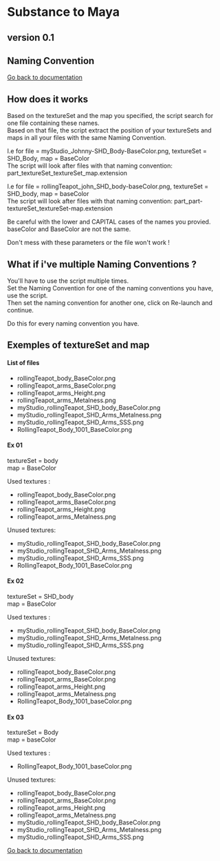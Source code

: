 # Substance to Maya
## version 0.1
## Naming Convention

[Go back to documentation](README.md)

## How does it works
Based on the textureSet and the map you specified, the script search for one file containing these names.  
Based on that file, the script extract the position of your textureSets and maps in all your files with the same Naming Convention.

I.e for file = myStudio_Johnny-SHD_Body-BaseColor.png, textureSet = SHD_Body, map = BaseColor  
The script will look after files with that naming convention: part_textureSet_textureSet_map.extension

I.e for file = rollingTeapot_john_SHD_body-baseColor.png, textureSet = SHD_body, map = baseColor  
The script will look after files with that naming convention: part_part-textureSet_textureSet-map.extension

Be careful with the lower and CAPITAL cases of the names you provied.  
baseColor and BaseColor are not the same. 

Don't mess with these parameters or the file won't work !

## What if i've multiple Naming Conventions ?

You'll have to use the script multiple times.  
Set the Naming Convention for one of the naming conventions you have, use the script.  
Then set the naming convention for another one, click on Re-launch and continue.

Do this for every naming convention you have.

## Exemples of textureSet and map

#### List of files
- rollingTeapot_body_BaseColor.png
- rollingTeapot_arms_BaseColor.png
- rollingTeapot_arms_Height.png
- rollingTeapot_arms_Metalness.png
- myStudio_rollingTeapot_SHD_body_BaseColor.png
- myStudio_rollingTeapot_SHD_Arms_Metalness.png
- myStudio_rollingTeapot_SHD_Arms_SSS.png
- RollingTeapot_Body_1001_BaseColor.png

#### Ex 01
textureSet = body  
map = BaseColor

Used textures :
- rollingTeapot_body_BaseColor.png
- rollingTeapot_arms_BaseColor.png
- rollingTeapot_arms_Height.png
- rollingTeapot_arms_Metalness.png

Unused textures:
- myStudio_rollingTeapot_SHD_body_BaseColor.png
- myStudio_rollingTeapot_SHD_Arms_Metalness.png
- myStudio_rollingTeapot_SHD_Arms_SSS.png
- RollingTeapot_Body_1001_BaseColor.png

#### Ex 02
textureSet = SHD_body  
map = BaseColor

Used textures :
- myStudio_rollingTeapot_SHD_body_BaseColor.png
- myStudio_rollingTeapot_SHD_Arms_Metalness.png
- myStudio_rollingTeapot_SHD_Arms_SSS.png

Unused textures:
- rollingTeapot_body_BaseColor.png
- rollingTeapot_arms_BaseColor.png
- rollingTeapot_arms_Height.png
- rollingTeapot_arms_Metalness.png
- RollingTeapot_Body_1001_baseColor.png

#### Ex 03
textureSet = Body  
map = baseColor

Used textures :
- RollingTeapot_Body_1001_baseColor.png

Unused textures:
- rollingTeapot_body_BaseColor.png
- rollingTeapot_arms_BaseColor.png
- rollingTeapot_arms_Height.png
- rollingTeapot_arms_Metalness.png
- myStudio_rollingTeapot_SHD_body_BaseColor.png
- myStudio_rollingTeapot_SHD_Arms_Metalness.png
- myStudio_rollingTeapot_SHD_Arms_SSS.png


[Go back to documentation](README.md)